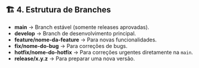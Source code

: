 ## 🏗️ 4. Estrutura de Branches
* **main** → Branch estável (somente releases aprovadas).
* **develop** → Branch de desenvolvimento principal.
* **feature/nome-da-feature** → Para novas funcionalidades.
* **fix/nome-do-bug** → Para correções de bugs.
* **hotfix/nome-do-hotfix** → Para correções urgentes diretamente na `main`.
* **release/x.y.z** → Para preparar uma nova versão.
